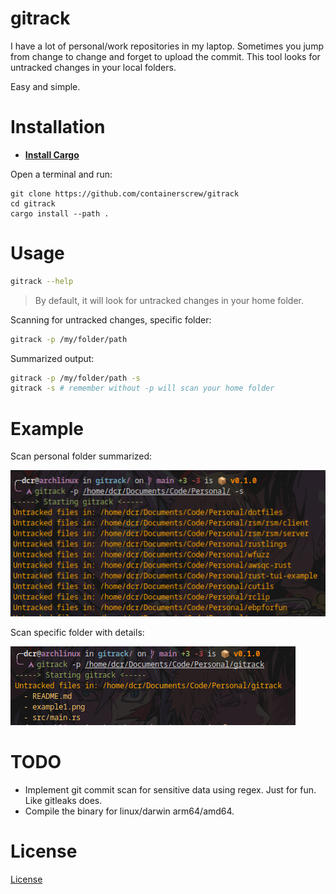 # gitrack

I have a lot of personal/work repositories in my laptop. Sometimes you jump from change to change and forget to upload the commit. This tool looks for untracked changes in your local folders.

Easy and simple.

# Installation

* **[Install Cargo](https://rustup.rs/)**

Open a terminal and run:

```shell
git clone https://github.com/containerscrew/gitrack
cd gitrack
cargo install --path .
```

# Usage

```bash
gitrack --help
```

> By default, it will look for untracked changes in your home folder.

Scanning for untracked changes, specific folder:

```bash
gitrack -p /my/folder/path
```

Summarized output:

```bash
gitrack -p /my/folder/path -s
gitrack -s # remember without -p will scan your home folder
```

# Example

Scan personal folder summarized:

![example1](./example1.png)

Scan specific folder with details:

![example2](./example2.png)

# TODO

* Implement git commit scan for sensitive data using regex. Just for fun. Like gitleaks does.
* Compile the binary for linux/darwin arm64/amd64.

# License

[License](./LICENSE)